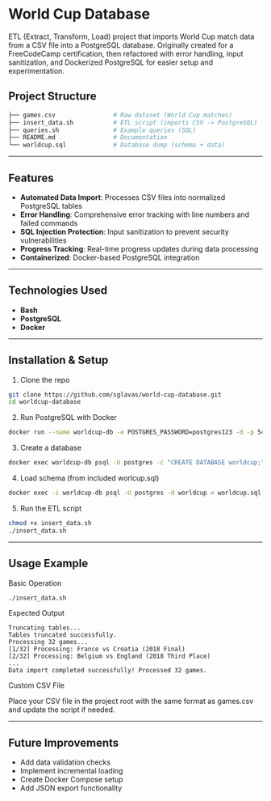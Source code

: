 # World Cup Database
ETL (Extract, Transform, Load) project that imports World Cup match data from a CSV file into a PostgreSQL database.
Originally created for a FreeCodeCamp certification, then refactored with error handling, input sanitization, and Dockerized PostgreSQL for easier setup and experimentation.

## Project Structure

```bash
├── games.csv                # Raw dataset (World Cup matches)
├── insert_data.sh           # ETL script (imports CSV -> PostgreSQL)
├── queries.sh               # Example queries (SQL)
├── README.md                # Documentation
└── worldcup.sql             # Database dump (schema + data)
```

---

## Features
- **Automated Data Import**: Processes CSV files into normalized PostgreSQL tables
- **Error Handling**: Comprehensive error tracking with line numbers and failed commands
- **SQL Injection Protection**: Input sanitization to prevent security vulnerabilities
- **Progress Tracking**: Real-time progress updates during data processing
- **Containerized**: Docker-based PostgreSQL integration

---

## Technologies Used

- **Bash**
- **PostgreSQL**
- **Docker**

---

## Installation & Setup

1. Clone the repo
```bash
git clone https://github.com/sglavas/world-cup-database.git
cd worldcup-database
```
2. Run PostgreSQL with Docker
```bash
docker run --name worldcup-db -e POSTGRES_PASSWORD=postgres123 -d -p 5432:5432 postgres:15
```

3. Create a database
```bash
docker exec worldcup-db psql -U postgres -c "CREATE DATABASE worldcup;"
```

4. Load schema (from included worlcup.sql)
```bash
docker exec -i worldcup-db psql -U postgres -d worldcup < worldcup.sql
```
5. Run the ETL script
```bash
chmod +x insert_data.sh
./insert_data.sh
```

---

## Usage Example

Basic Operation
```bash
./insert_data.sh
```

Expected Output
```text
Truncating tables...
Tables truncated successfully.
Processing 32 games...
[1/32] Processing: France vs Croatia (2018 Final)
[2/32] Processing: Belgium vs England (2018 Third Place)
...
Data import completed successfully! Processed 32 games.
```

Custom CSV File

Place your CSV file in the project root with the same format as games.csv and update the script if needed.

---

## Future Improvements

- Add data validation checks
- Implement incremental loading
- Create Docker Compose setup
- Add JSON export functionality



